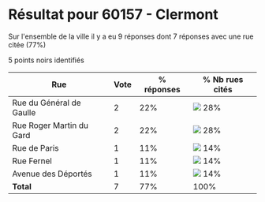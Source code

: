 # Résultat pour 60157 - Clermont

Sur l'ensemble de la ville il y a eu 9 réponses dont 7 réponses avec une rue citée (77%)

5 points noirs identifiés

| Rue | Vote | % réponses | % Nb rues cités|
|-----|------|------------|----------------|
| Rue du Général de Gaulle | 2 | 22% | <img src="../../img/bar_28.gif" />&nbsp;28%|
| Rue Roger Martin du Gard | 2 | 22% | <img src="../../img/bar_28.gif" />&nbsp;28%|
| Rue de Paris | 1 | 11% | <img src="../../img/bar_14.gif" />&nbsp;14%|
| Rue Fernel | 1 | 11% | <img src="../../img/bar_14.gif" />&nbsp;14%|
| Avenue des Déportés | 1 | 11% | <img src="../../img/bar_14.gif" />&nbsp;14%|
| **Total** | 7 | 77% | 100%|
